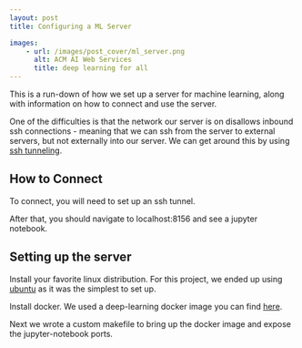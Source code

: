 ```yaml
---
layout: post
title: Configuring a ML Server

images:
    - url: /images/post_cover/ml_server.png
      alt: ACM AI Web Services
      title: deep learning for all
---
```


This is a run-down of how we set up a server for machine learning, along with information on how to connect and use the server.

One of the difficulties is that the network our server is on disallows inbound ssh connections - meaning that we can ssh from the server to external servers, but not externally into our server. We can get around this by using [ssh tunneling](https://chamibuddhika.wordpress.com/2012/03/21/ssh-tunnelling-explained/).

## How to Connect
To connect, you will need to set up an ssh tunnel. 

After that, you should navigate to localhost:8156 and see a jupyter notebook.

## Setting up the server

Install your favorite linux distribution. For this project, we ended up using [ubuntu](https://www.ubuntu.com/) as it was the simplest to set up. 

Install docker. We used a deep-learning docker image you can find [here](https://github.com/floydhub/dl-docker).

Next we wrote a custom makefile to bring up the docker image and expose the jupyter-notebook ports. 
